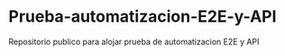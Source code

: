 # Prueba-automatizacion-E2E-y-API
Repositorio publico para alojar prueba de automatizacion E2E y API
